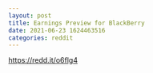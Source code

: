 ```yaml
--- 
layout: post 
title: Earnings Preview for BlackBerry 
date: 2021-06-23 1624463516 
categories: reddit 
--- 
```

https://redd.it/o6flg4